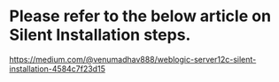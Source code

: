 # Please refer to the below article on Silent Installation steps.

https://medium.com/@venumadhav888/weblogic-server12c-silent-installation-4584c7f23d15
